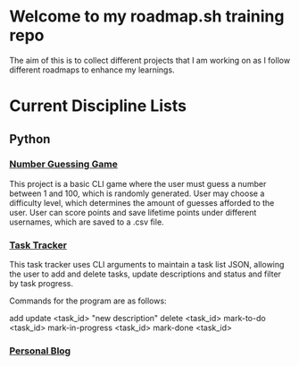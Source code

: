 # Welcome to my roadmap.sh training repo

The aim of this is to collect different projects that I am working on as I follow different roadmaps to enhance my learnings.

# Current Discipline Lists

## Python

### [Number Guessing Game](https://roadmap.sh/projects/number-guessing-game)

This project is a basic CLI game where the user must guess a number between 1 and 100, which is randomly generated. User may choose a difficulty level, which determines the amount of guesses afforded to the user. User can score points and save lifetime points under different usernames, which are saved to a .csv file.

### [Task Tracker](https://roadmap.sh/projects/task-tracker)

This task tracker uses CLI arguments to maintain a task list JSON, allowing the user to add and delete tasks, update descriptions and status and filter by task progress. 

Commands for the program are as follows:

add <task description>
update <task_id> "new description"
delete <task_id>
mark-to-do <task_id>
mark-in-progress <task_id>
mark-done <task_id>

### [Personal Blog](https://roadmap.sh/projects/personal-blog)